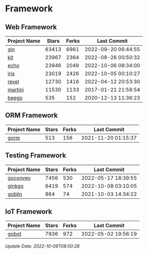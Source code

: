 # Framework

## Web Framework
| Project Name | Stars | Forks | Last Commit |
| ------------ | ----- | ----- | ----------- |
| [gin](https://github.com/gin-gonic/gin) | 63413 | 6961 | 2022-09-20 06:44:55 |
| [kit](https://github.com/go-kit/kit) | 23967 | 2364 | 2022-08-26 00:50:32 |
| [echo](https://github.com/labstack/echo) | 23946 | 2049 | 2022-10-06 08:34:00 |
| [iris](https://github.com/kataras/iris) | 23019 | 2426 | 2022-10-05 00:10:27 |
| [revel](https://github.com/revel/revel) | 12730 | 1416 | 2022-04-12 20:53:30 |
| [martini](https://github.com/go-martini/martini) | 11530 | 1133 | 2017-01-21 21:58:54 |
| [beego](https://github.com/astaxie/beego) | 535 | 152 | 2020-12-13 11:36:23 |

## ORM Framework
| Project Name | Stars | Forks | Last Commit |
| ------------ | ----- | ----- | ----------- |
| [gorm](https://github.com/jinzhu/gorm) | 513 | 156 | 2021-11-20 01:15:37 |

## Testing Framework
| Project Name | Stars | Forks | Last Commit |
| ------------ | ----- | ----- | ----------- |
| [goconvey](https://github.com/smartystreets/goconvey) | 7456 | 530 | 2022-05-17 18:39:55 |
| [ginkgo](https://github.com/onsi/ginkgo) | 6419 | 574 | 2022-10-08 03:10:05 |
| [goblin](https://github.com/franela/goblin) | 864 | 74 | 2021-10-03 14:34:22 |

## IoT Framework
| Project Name | Stars | Forks | Last Commit |
| ------------ | ----- | ----- | ----------- |
| [gobot](https://github.com/hybridgroup/gobot) | 7936 | 972 | 2022-05-02 19:56:19 |

*Update Date: 2022-10-09T08:00:28*
